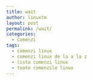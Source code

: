 ```yaml
---
title: wait
author: linuxtm
layout: post
permalink: /wait/
categories:
  - Comenzi
tags:
  - comenzi linux
  - comenzi linux de la a la z
  - lista comenzi linux
  - toate comenzile linux
---
```

